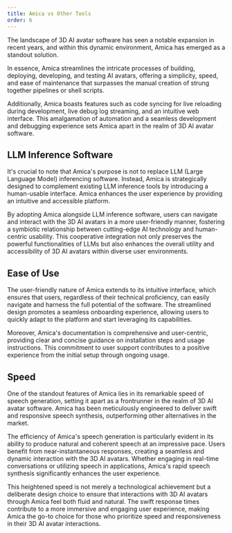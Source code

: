 ```yaml
---
title: Amica vs Other Tools
order: 6
---
```


The landscape of 3D AI avatar software has seen a notable expansion in recent years, and within this dynamic environment, Amica has emerged as a standout solution.

In essence, Amica streamlines the intricate processes of building, deploying, developing, and testing AI avatars, offering a simplicity, speed, and ease of maintenance that surpasses the manual creation of strung together pipelines or shell scripts.

Additionally, Amica boasts features such as code syncing for live reloading during development, live debug log streaming, and an intuitive web interface. This amalgamation of automation and a seamless development and debugging experience sets Amica apart in the realm of 3D AI avatar software.

## LLM Inference Software

It's crucial to note that Amica's purpose is not to replace LLM (Large Language Model) inferencing software. Instead, Amica is strategically designed to complement existing LLM inference tools by introducing a human-usable interface. Amica enhances the user experience by providing an intuitive and accessible platform.

By adopting Amica alongside LLM inference software, users can navigate and interact with the 3D AI avatars in a more user-friendly manner, fostering a symbiotic relationship between cutting-edge AI technology and human-centric usability. This cooperative integration not only preserves the powerful functionalities of LLMs but also enhances the overall utility and accessibility of 3D AI avatars within diverse user environments.

## Ease of Use

The user-friendly nature of Amica extends to its intuitive interface, which ensures that users, regardless of their technical proficiency, can easily navigate and harness the full potential of the software. The streamlined design promotes a seamless onboarding experience, allowing users to quickly adapt to the platform and start leveraging its capabilities.

Moreover, Amica's documentation is comprehensive and user-centric, providing clear and concise guidance on installation steps and usage instructions. This commitment to user support contributes to a positive experience from the initial setup through ongoing usage.

## Speed

One of the standout features of Amica lies in its remarkable speed of speech generation, setting it apart as a frontrunner in the realm of 3D AI avatar software. Amica has been meticulously engineered to deliver swift and responsive speech synthesis, outperforming other alternatives in the market.

The efficiency of Amica's speech generation is particularly evident in its ability to produce natural and coherent speech at an impressive pace. Users benefit from near-instantaneous responses, creating a seamless and dynamic interaction with the 3D AI avatars. Whether engaging in real-time conversations or utilizing speech in applications, Amica's rapid speech synthesis significantly enhances the user experience.

This heightened speed is not merely a technological achievement but a deliberate design choice to ensure that interactions with 3D AI avatars through Amica feel both fluid and natural. The swift response times contribute to a more immersive and engaging user experience, making Amica the go-to choice for those who prioritize speed and responsiveness in their 3D AI avatar interactions.
